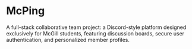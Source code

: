 # McPing
A full-stack collaborative team project: a Discord-style platform designed exclusively for McGill students, featuring discussion boards, secure user authentication, and personalized member profiles.
